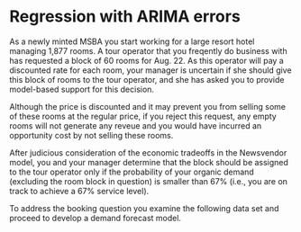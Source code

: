 # Regression with ARIMA errors

As a newly minted MSBA you start working for a large resort hotel managing 1,877 rooms.  A tour operator that you freqently do business with has requested a block of 60 rooms for Aug. 22.  As this operator will pay a discounted rate for each room, your manager is uncertain if she should give this block of rooms to the tour operator, and she  has asked you to provide model-based support for this decision.

Although the price is discounted and it may prevent you from selling some of these rooms at the regular price, if you reject this request, any empty rooms will not generate any reveue and you would have incurred an opportunity cost by not selling these rooms.

After judicious consideration of the economic tradeoffs in the Newsvendor model, you and your manager determine that the block should be assigned to the tour operator only if the probability of your organic demand (excluding the room block in question) is smaller than 67% (i.e., you are on track to achieve a 67% service level).

To address the booking question you examine the following data set and proceed to develop a demand forecast model.

